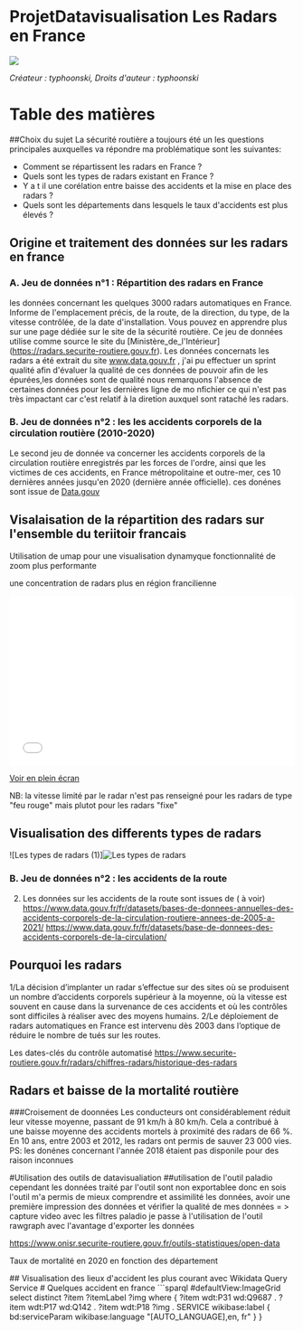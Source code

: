 # ProjetDatavisualisation Les Radars en France 
![](https://media.istockphoto.com/id/507853623/fr/photo/radar-appareil-photo.jpg?s=612x612&w=0&k=20&c=JCp_aTvUbIASBtysuOdeHGikOg8x3WjVsUNbl8v6XKY=)

*Créateur : typhoonski, Droits d'auteur : typhoonski*

# Table des matières
##Choix du sujet 
La sécurité routière a toujours été un 
les questions principales auxquelles va répondre ma problématique sont les suivantes: 
- Comment se répartissent les radars en France ?
- Quels sont les types de radars existant en France ?
- Y a t il une corélation entre baisse des accidents et la mise en place des radars ? 
- Quels sont les départements dans lesquels le taux d'accidents est plus élevés ? 

## Origine et traitement des données sur les radars en france <a id="som1"></a>
### A. Jeu de données n°1 : Répartition des radars en France <a id="som1a"></a> 

les données concernant les quelques 3000 radars automatiques en France. Informe de l'emplacement précis, de la route, de la direction, du type, de la vitesse contrôlée, de la date d'installation. Vous pouvez en apprendre plus sur une page dédiée sur le site de la sécurité routière.
Ce jeu de données utilise comme source le site du [Ministère_de_l'Intérieur] (https://radars.securite-routiere.gouv.fr).
 Les données concernats les radars a été extrait du site www.data.gouv.fr , j'ai pu effectuer un sprint qualité afin d'évaluer la qualité de ces données de pouvoir afin de les épurées,les données sont de qualité nous remarquons l'absence de certaines données pour les dernières ligne de mo nfichier ce qui n'est pas très impactant car c'est relatif à la diretion auxquel sont rataché les radars.
### B. Jeu de données n°2 :  les  les accidents corporels de la circulation routière (2010-2020) <a id="som1a"></a> 

Le second jeu de donnée va concerner les accidents corporels de la circulation routière enregistrés par les forces de l'ordre, ainsi que les victimes de ces accidents, en France métropolitaine et outre-mer, ces 10 dernières années jusqu'en 2020 (dernière année officielle). ces donénes sont issue de [Data.gouv](https://www.data.gouv.fr/fr/datasets/bases-de-donnees-annuelles-des-accidents-corporels-de-la-circulation-routiere-annees-de-2005-a-2021/)
## Visalaisation de la répartition des radars sur l'ensemble du teriitoir francais 
Utilisation de umap pour une visualisation dynamyque fonctionnalité de zoom plus performante 
 
 une concentration de radars plus en région francilienne 
<iframe width="100%" height="300px" frameborder="0" allowfullscreen src="//umap.openstreetmap.fr/fr/map/repartition-des-radars-en-france_867205?scaleControl=false&miniMap=false&scrollWheelZoom=false&zoomControl=true&allowEdit=false&moreControl=true&searchControl=null&tilelayersControl=null&embedControl=null&datalayersControl=true&onLoadPanel=undefined&captionBar=false&datalayers=2623604"></iframe><p><a href="//umap.openstreetmap.fr/fr/map/repartition-des-radars-en-france_867205">Voir en plein écran</a></p>

NB: la vitesse limité par le radar n'est pas renseigné pour les radars de type "feu rouge" mais plutot pour les radars "fixe"
## Visualisation des differents types de radars <a name="TypeRadars"></a>
![Les types de radars  (1)]![Les types de radars ](https://user-images.githubusercontent.com/121629941/217388626-c5d449c1-73ef-4e61-b488-fda81a097d8f.png)


  
### B. Jeu de données n°2 : les accidents de la route <a id="som1b"></a>

2) Les données sur les accidents de la route sont issues de ( à voir)
https://www.data.gouv.fr/fr/datasets/bases-de-donnees-annuelles-des-accidents-corporels-de-la-circulation-routiere-annees-de-2005-a-2021/
https://www.data.gouv.fr/fr/datasets/base-de-donnees-des-accidents-corporels-de-la-circulation/
## Pourquoi les radars 
1/La décision d’implanter un radar s’effectue sur des sites où se produisent un nombre d’accidents corporels supérieur à la moyenne, où la vitesse est souvent en cause dans la survenance de ces accidents et où les contrôles sont difficiles à réaliser avec des moyens humains.
2/Le déploiement de radars automatiques en France est intervenu dès 2003 dans l’optique de réduire le nombre de tués sur les routes.

Les dates-clés du contrôle automatisé
https://www.securite-routiere.gouv.fr/radars/chiffres-radars/historique-des-radars

## Radars et baisse de la mortalité routière
###Croisement de doonnées 
Les conducteurs ont considérablement réduit leur vitesse moyenne, passant de 91 km/h à 80 km/h. Cela a contribué à une baisse moyenne des accidents mortels à proximité des radars de 66 %. En 10 ans, entre 2003 et 2012, les radars ont permis de sauver 23 000 vies. 
PS: les donénes concernant l'année 2018 étaient pas disponile pour des raison inconnues 
<div class="flourish-embed flourish-hierarchy" data-src="visualisation/12681434"><script src="https://public.flourish.studio/resources/embed.js"></script></div>
#Utilisation des outils de datavisualiation 
##utilisation de l'outil paladio cependant les données traité par l'outil sont non exportablee donc en sois l'outil m'a permis de mieux comprendre et assimilité les données, avoir une première impression des données et vérifier la qualité de mes données = > capture video avec les filtres paladio 
je passe à l'utilisation de l'outil rawgraph avec l'avantage d'exporter les données


https://www.onisr.securite-routiere.gouv.fr/outils-statistiques/open-data



Taux de mortalité en 2020 en  fonction des département 
<div class="flourish-embed flourish-hierarchy" data-src="visualisation/12680915"><script src="https://public.flourish.studio/resources/embed.js"></script></div>
## Visualisation des lieux d'accident les plus courant avec Wikidata Query Service
# Quelques accident en france 
```sparql
#defaultView:ImageGrid
select distinct ?item ?itemLabel ?img
where {
  ?item wdt:P31 wd:Q9687 .
  ?item wdt:P17 wd:Q142 .
  ?item wdt:P18 ?img . 
    SERVICE wikibase:label { bd:serviceParam wikibase:language "[AUTO_LANGUAGE],en, fr" } }








